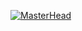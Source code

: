 
[![MasterHead]([https://user-images.githubusercontent.com/110695125/215356129-adda1179-c881-41d0-ba73-03a6177b5db0.png](https://github.com/SaturnXIII/SaturnXIII/assets/110695125/fad95d43-8e47-4bcc-8ba4-d82d4801a342)
)](https://github.com/SaturnXIII)

<!---
SaturnXIII/SaturnXIII is a ✨ special ✨ repository because its `README.md` (this file) appears on your GitHub profile.
You can click the Preview link to take a look at your changes.
--->


